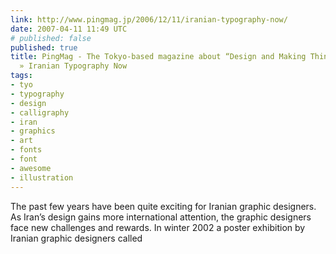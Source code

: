 ```yaml
---
link: http://www.pingmag.jp/2006/12/11/iranian-typography-now/
date: 2007-04-11 11:49 UTC
# published: false
published: true
title: PingMag - The Tokyo-based magazine about “Design and Making Things” » Archive
  » Iranian Typography Now
tags:
- tyo
- typography
- design
- calligraphy
- iran
- graphics
- art
- fonts
- font
- awesome
- illustration
---
```


The past few years have been quite exciting for Iranian graphic designers. As Iran’s design gains more international attention, the graphic designers face new challenges and rewards. In winter 2002 a poster exhibition by Iranian graphic designers called
